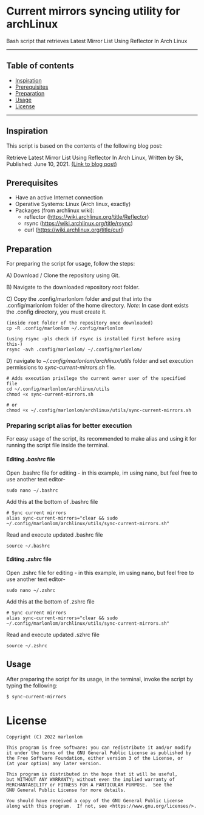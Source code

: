 # Current mirrors syncing utility for archLinux
Bash script that retrieves Latest Mirror List Using Reflector In Arch Linux

---
## Table of contents

- [Inspiration](#inspiration)
- [Prerequisites](#prerequisites)
- [Preparation](#preparation)
- [Usage](#usage)
- [License](#license)


---


## Inspiration
This script is based on the contents of the following blog post:

Retrieve Latest Mirror List Using Reflector In Arch Linux, Written by Sk, Published: June 10, 2021. [(Link to blog post)](https://ostechnix.com/retrieve-latest-mirror-list-using-reflector-arch-linux/)


## Prerequisites

* Have an active Internet connection
* Operative Systems: Linux (Arch linux, exactly)
* Packages (from archlinux wiki):
  - reflector (https://wiki.archlinux.org/title/Reflector)
  - rsync (https://wiki.archlinux.org/title/rsync)
  - curl (https://wiki.archlinux.org/title/curl)


## Preparation
For preparing the script for usage, follow the steps:

A) Download / Clone the repository using Git.

B) Navigate to the downloaded repository root folder.

C) Copy the .config/marlonlom folder and put that into the .config/marlonlom folder of the home directory.
_Note_: In case dont exists the .config directory, you must create it.

```
(inside root folder of the repository once downloaded)
cp -R .config/marlonlom ~/.config/marlonlom

(using rsync -pls check if rsync is installed first before using this-)
rsync -avh .config/marlonlom/ ~/.config/marlonlom/
```

D) navigate to _~/.config/marlonlom/archlinux/utils_ folder and set execution permissions to _sync-current-mirrors.sh_ file. 

```
# Adds execution privilege the current owner user of the specified file
cd ~/.config/marlonlom/archlinux/utils
chmod +x sync-current-mirrors.sh

# or
chmod +x ~/.config/marlonlom/archlinux/utils/sync-current-mirrors.sh
```

### Preparing script alias for better execution
For easy usage of the script, its recommended to make alias and using it for running the script file inside the terminal.


#### Editing *.bashrc* file
Open .bashrc file for editing - in this example, im using nano, but feel free to use another text editor-
```
sudo nano ~/.bashrc
```

Add this at the bottom of .bashrc file
```
# Sync current mirrors
alias sync-current-mirrors="clear && sudo ~/.config/marlonlom/archlinux/utils/sync-current-mirrors.sh"
```

Read and execute updated .bashrc file
```
source ~/.bashrc
```

#### Editing *.zshrc* file
Open .zshrc file for editing - in this example, im using nano, but feel free to use another text editor-
```
sudo nano ~/.zshrc
```

Add this at the bottom of .zshrc file
```
# Sync current mirrors
alias sync-current-mirrors="clear && sudo ~/.config/marlonlom/archlinux/utils/sync-current-mirrors.sh"
```

Read and execute updated .szhrc file
```
source ~/.zshrc
```


## Usage
After preparing the script for its usage, in the terminal, invoke the script by typing the following:

```
$ sync-current-mirrors
```


# License
```
Copyright (C) 2022 marlonlom

This program is free software: you can redistribute it and/or modify
it under the terms of the GNU General Public License as published by
the Free Software Foundation, either version 3 of the License, or
(at your option) any later version.

This program is distributed in the hope that it will be useful,
but WITHOUT ANY WARRANTY; without even the implied warranty of
MERCHANTABILITY or FITNESS FOR A PARTICULAR PURPOSE.  See the
GNU General Public License for more details.

You should have received a copy of the GNU General Public License
along with this program.  If not, see <https://www.gnu.org/licenses/>.
```
